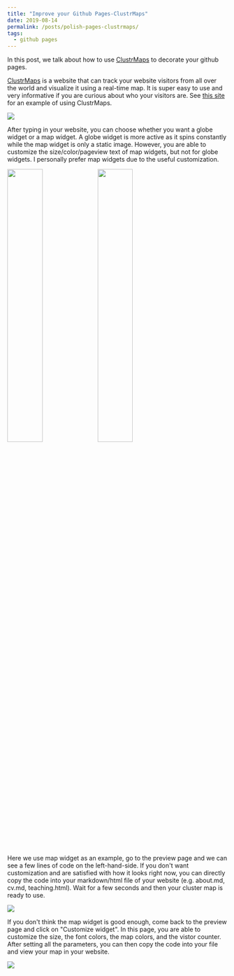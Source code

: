 ```yaml
---
title: "Improve your Github Pages-ClustrMaps"
date: 2019-08-14
permalink: /posts/polish-pages-clustrmaps/
tags:
  - github pages
---
```


In this post, we talk about how to use [ClustrMaps](https://clustrmaps.com/) to decorate your github pages.

[ClustrMaps](https://clustrmaps.com/) is a website that can track your website visitors from all over the world and visualize it using a real-time map. It is super easy to use and very informative if you are curious about who your visitors are. See [this site](https://williamlwj.github.io/About) for an example of using ClustrMaps.  

<img src='https://williamlwj.github.io/About/images/post_images/clustrmap_website.png'> 

After typing in your website, you can choose whether you want a globe widget or a map widget. A globe widget is more active as it spins constantly while the map widget is only a static image. However, you are able to customize the size/color/pageview text of map widgets, but not for globe widgets. I personally prefer map widgets due to the useful customization. 

<img src='https://williamlwj.github.io/About/images/post_images/map_widget.png' style="float: left; width: 40%; margin-right: 1%; margin-bottom: 0.5em;"> 

<img src='https://williamlwj.github.io/About/images/post_images/globe_widget.png' style="float: left; width: 40%; margin-right: 1%; margin-bottom: 0.5em;">  

<p style="clear: both;">
  
Here we use map widget as an example, go to the preview page and we can see a few lines of code on the left-hand-side. If you don't want customization and are satisfied with how it looks right now, you can directly copy the code into your markdown/html file of your website (e.g. about.md, cv.md, teaching.html). Wait for a few seconds and then your cluster map is ready to use.

<img src='https://williamlwj.github.io/About/images/post_images/map_widget_code.png'> 

If you don't think the map widget is good enough, come back to the preview page and click on "Customize widget". In this page, you are able to customize the size, the font colors, the map colors, and the vistor counter. After setting all the parameters, you can then copy the code into your file and view your map in your website.

<img src='https://williamlwj.github.io/About/images/post_images/customize_widget.png'> 


